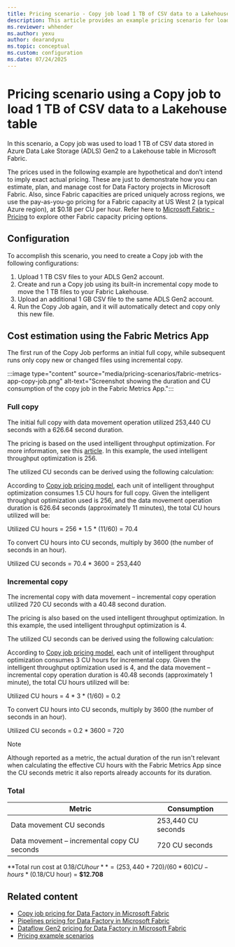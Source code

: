 ```yaml
---
title: Pricing scenario - Copy job load 1 TB of CSV data to a Lakehouse table
description: This article provides an example pricing scenario for loading 1 TB of CSV data to Lakehouse files with binary copy using Copy job in Data Factory in Microsoft Fabric.
ms.reviewer: whhender
ms.author: yexu
author: dearandyxu
ms.topic: conceptual
ms.custom: configuration
ms.date: 07/24/2025
---
```


# Pricing scenario using a Copy job to load 1 TB of CSV data to a Lakehouse table

In this scenario, a Copy job was used to load 1 TB of CSV data stored in Azure Data Lake Storage (ADLS) Gen2 to a Lakehouse table in Microsoft Fabric.

The prices used in the following example are hypothetical and don’t intend to imply exact actual pricing. These are just to demonstrate how you can estimate, plan, and manage cost for Data Factory projects in Microsoft Fabric. Also, since Fabric capacities are priced uniquely across regions, we use the pay-as-you-go pricing for a Fabric capacity at US West 2 (a typical Azure region), at $0.18 per CU per hour. Refer here to [Microsoft Fabric - Pricing](https://azure.microsoft.com/pricing/details/microsoft-fabric/) to explore other Fabric capacity pricing options.

## Configuration

To accomplish this scenario, you need to create a Copy job with the following configurations:

1. Upload 1 TB CSV files to your ADLS Gen2 account.
2. Create and run a Copy job using its built-in incremental copy mode to move the 1 TB files to your Fabric Lakehouse.
3. Upload an additional 1 GB CSV file to the same ADLS Gen2 account.
4. Run the Copy Job again, and it will automatically detect and copy only this new file.

## Cost estimation using the Fabric Metrics App

The first run of the Copy Job performs an initial full copy, while subsequent runs only copy new or changed files using incremental copy.

:::image type="content" source="media/pricing-scenarios/fabric-metrics-app-copy-job.png" alt-text="Screenshot showing the duration and CU consumption of the copy job in the Fabric Metrics App.":::


### Full copy

The initial full copy with data movement operation utilized 253,440 CU seconds with a 626.64 second duration.

The pricing is based on the used intelligent throughput optimization. For more information, see this [article](copy-activity-performance-and-scalability-guide.md#intelligent-throughput-optimization). In this example, the used intelligent throughput optimization is 256.

The utilized CU seconds can be derived using the following calculation:

According to [Copy job pricing model](pricing-copy-job.md#pricing-model), each unit of intelligent throughput optimization consumes 1.5 CU hours for full copy. Given the intelligent throughput optimization used is 256, and the data movement operation duration is 626.64 seconds (approximately 11 minutes), the total CU hours utilized will be: 

Utilized CU hours = 256 * 1.5 * (11/60) = 70.4

To convert CU hours into CU seconds, multiply by 3600 (the number of seconds in an hour).

Utilized CU seconds = 70.4 * 3600 = 253,440


### Incremental copy

The incremental copy with data movement – incremental copy operation utilized 720 CU seconds with a 40.48 second duration.

The pricing is also based on the used intelligent throughput optimization. In this example, the used intelligent throughput optimization is 4.

The utilized CU seconds can be derived using the following calculation:

According to [Copy job pricing model](pricing-copy-job.md#pricing-model), each unit of intelligent throughput optimization consumes 3 CU hours for incremental copy. Given the intelligent throughput optimization used is 4, and the data movement – incremental copy operation duration is 40.48 seconds (approximately 1 minute), the total CU hours utilized will be:

Utilized CU hours = 4 * 3 * (1/60) = 0.2

To convert CU hours into CU seconds, multiply by 3600 (the number of seconds in an hour).

Utilized CU seconds = 0.2 * 3600 = 720

> [!NOTE]
> Although reported as a metric, the actual duration of the run isn't relevant when calculating the effective CU hours with the Fabric Metrics App since the CU seconds metric it also reports already accounts for its duration.


### Total

|Metric  | Consumption  |
|---------|---------|
| Data movement CU seconds     | 253,440 CU seconds        |
| Data movement – incremental copy CU seconds      | 720 CU seconds        |

**Total run cost at $0.18/CU hour** = (253,440 + 720) / (60*60) CU-hours * ($0.18/CU hour) = **$12.708**

## Related content

- [Copy job pricing for Data Factory in Microsoft Fabric](pricing-copy-job.md)
- [Pipelines pricing for Data Factory in Microsoft Fabric](pricing-pipelines.md)
- [Dataflow Gen2 pricing for Data Factory in Microsoft Fabric](pricing-dataflows-gen2.md)
- [Pricing example scenarios](pricing-overview.md#pricing-examples)